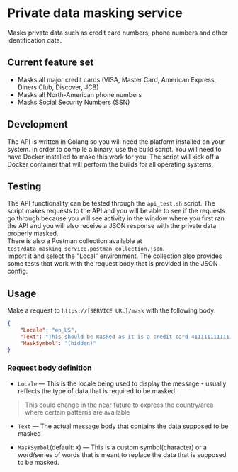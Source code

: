 # Private data masking service

Masks private data such as credit card numbers, phone numbers and other identification data.

## Current feature set

- Masks all major credit cards (VISA, Master Card, American Express, Diners Club, Discover, JCB)
- Masks all North-American phone numbers
- Masks Social Security Numbers (SSN)

## Development

The API is written in Golang so you will need the platform installed on your system.
In order to compile a binary, use the build script.
You will need to have Docker installed to make this work for you. The script will kick off
a Docker container that will perform the builds for all operating systems.

## Testing

The API functionality can be tested through the `api_test.sh` script. The script
makes requests to the API and you will be able to see if the requests go through because you will
see activity in the window where you first ran the API and you will also receive a JSON
response with the private data properly masked.  
There is also a Postman collection available at `test/data_masking_service.postman_collection.json`.  
Import it and select the "Local" environment. The collection also provides some tests that work with the request body that is provided in the JSON config.

## Usage
Make a request to `https://[SERVICE URL]/mask` with the following body:

```json
{
    "Locale": "en_US",
    "Text": "This should be masked as it is a credit card 4111111111111111(VISA). This too should be masked as it is a North American phone number 1-(555)-555-5555? The service can also mask Social Security Numbers like this one: 555-55-5555",
    "MaskSymbol": "(hidden)"
}
```

### Request body definition

- `Locale` &mdash; This is the locale being used to display the message - usually reflects the type of data that is required to be masked.
> This could change in the near future to express the country/area where certain patterns are available

- `Text` &mdash; The actual message body that contains the data supposed to be masked

- `MaskSymbol`(default: `X`) &mdash; This is a custom symbol(character) or a word/series of words that is meant to replace the data that is supposed to be masked.

